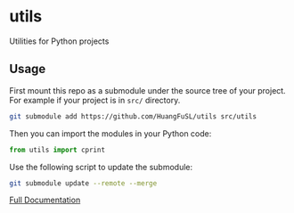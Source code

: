 # utils
Utilities for Python projects

## Usage

First mount this repo as a submodule under the source tree of your project. For example if your project is in `src/` directory.

```bash
git submodule add https://github.com/HuangFuSL/utils src/utils
```

Then you can import the modules in your Python code:

```python
from utils import cprint
```

Use the following script to update the submodule:

```bash
git submodule update --remote --merge
```

[Full Documentation](doc/build/latex/utils.pdf)
